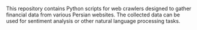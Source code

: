This repository contains Python scripts for web crawlers designed to gather financial data from various Persian websites. 
The collected data can be used for sentiment analysis or other natural language processing tasks.
